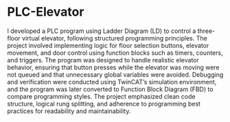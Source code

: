 # PLC-Elevator
I developed a PLC program using Ladder Diagram (LD) to control a three-floor virtual elevator, following structured programming principles. The project involved implementing logic for floor selection buttons, elevator movement, and door control using function blocks such as timers, counters, and triggers. The program was designed to handle realistic elevator behavior, ensuring that button presses while the elevator was moving were not queued and that unnecessary global variables were avoided. Debugging and verification were conducted using TwinCAT’s simulation environment, and the program was later converted to Function Block Diagram (FBD) to compare programming styles. The project emphasized clean code structure, logical rung splitting, and adherence to programming best practices for readability and maintainability.
